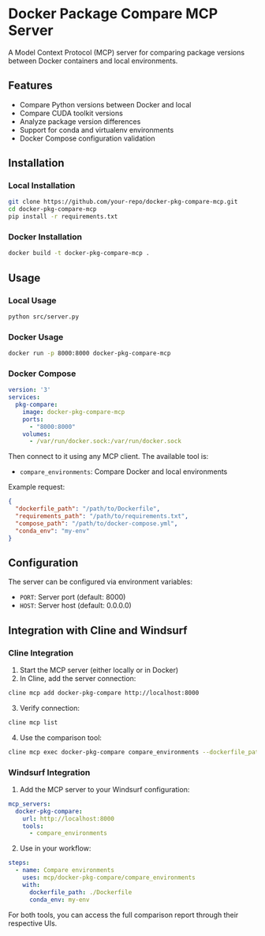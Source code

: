 # Docker Package Compare MCP Server

A Model Context Protocol (MCP) server for comparing package versions between Docker containers and local environments.

## Features

- Compare Python versions between Docker and local
- Compare CUDA toolkit versions
- Analyze package version differences
- Support for conda and virtualenv environments
- Docker Compose configuration validation

## Installation

### Local Installation
```bash
git clone https://github.com/your-repo/docker-pkg-compare-mcp.git
cd docker-pkg-compare-mcp
pip install -r requirements.txt
```

### Docker Installation
```bash
docker build -t docker-pkg-compare-mcp .
```

## Usage

### Local Usage
```bash
python src/server.py
```

### Docker Usage
```bash
docker run -p 8000:8000 docker-pkg-compare-mcp
```

### Docker Compose
```yaml
version: '3'
services:
  pkg-compare:
    image: docker-pkg-compare-mcp
    ports:
      - "8000:8000"
    volumes:
      - /var/run/docker.sock:/var/run/docker.sock
```

Then connect to it using any MCP client. The available tool is:

- `compare_environments`: Compare Docker and local environments

Example request:
```json
{
  "dockerfile_path": "/path/to/Dockerfile",
  "requirements_path": "/path/to/requirements.txt",
  "compose_path": "/path/to/docker-compose.yml",
  "conda_env": "my-env"
}
```

## Configuration

The server can be configured via environment variables:

- `PORT`: Server port (default: 8000)
- `HOST`: Server host (default: 0.0.0.0)

## Integration with Cline and Windsurf

### Cline Integration
1. Start the MCP server (either locally or in Docker)
2. In Cline, add the server connection:
```bash
cline mcp add docker-pkg-compare http://localhost:8000
```
3. Verify connection:
```bash
cline mcp list
```
4. Use the comparison tool:
```bash
cline mcp exec docker-pkg-compare compare_environments --dockerfile_path ./Dockerfile --conda_env my-env
```

### Windsurf Integration
1. Add the MCP server to your Windsurf configuration:
```yaml
mcp_servers:
  docker-pkg-compare:
    url: http://localhost:8000
    tools:
      - compare_environments
```
2. Use in your workflow:
```yaml
steps:
  - name: Compare environments
    uses: mcp/docker-pkg-compare/compare_environments
    with:
      dockerfile_path: ./Dockerfile
      conda_env: my-env
```

For both tools, you can access the full comparison report through their respective UIs.
